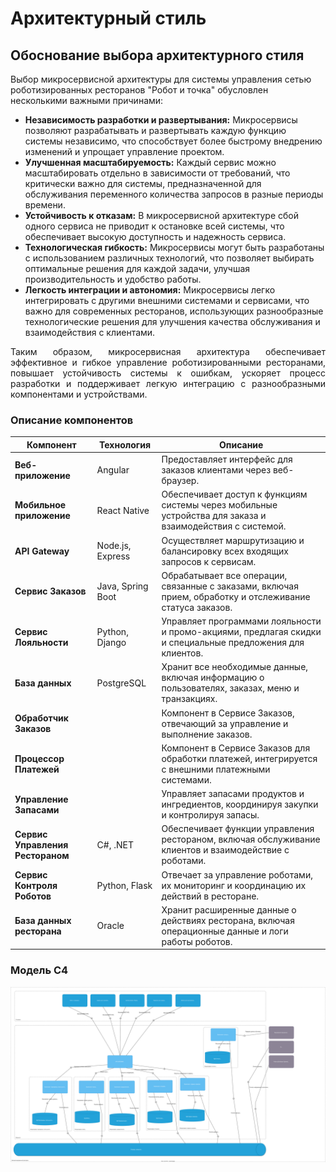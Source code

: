 # Архитектурный стиль

## Обоснование выбора архитектурного стиля

Выбор микросервисной архитектуры для системы управления сетью роботизированных ресторанов "Робот и точка" обусловлен несколькими важными причинами:

- **Независимость разработки и развертывания:** Микросервисы позволяют разрабатывать и развертывать каждую функцию системы независимо, что способствует более быстрому внедрению изменений и упрощает управление проектом.
- **Улучшенная масштабируемость:** Каждый сервис можно масштабировать отдельно в зависимости от требований, что критически важно для системы, предназначенной для обслуживания переменного количества запросов в разные периоды времени.
- **Устойчивость к отказам:** В микросервисной архитектуре сбой одного сервиса не приводит к остановке всей системы, что обеспечивает высокую доступность и надежность сервиса.
- **Технологическая гибкость:** Микросервисы могут быть разработаны с использованием различных технологий, что позволяет выбирать оптимальные решения для каждой задачи, улучшая производительность и удобство работы.
- **Легкость интеграции и автономия:** Микросервисы легко интегрировать с другими внешними системами и сервисами, что важно для современных ресторанов, использующих разнообразные технологические решения для улучшения качества обслуживания и взаимодействия с клиентами.

<div style="text-align: justify;">
Таким образом, микросервисная архитектура обеспечивает эффективное и гибкое управление роботизированными ресторанами, повышает устойчивость системы к ошибкам, ускоряет процесс разработки и поддерживает легкую интеграцию с разнообразными компонентами и устройствами.
</div>


### Описание компонентов

| Компонент              | Технология       | Описание                                                                                 |
|------------------------|------------------|------------------------------------------------------------------------------------------|
| **Веб-приложение**     | Angular          | Предоставляет интерфейс для заказов клиентами через веб-браузер.                         |
| **Мобильное приложение** | React Native    | Обеспечивает доступ к функциям системы через мобильные устройства для заказа и взаимодействия с системой. |
| **API Gateway**        | Node.js, Express | Осуществляет маршрутизацию и балансировку всех входящих запросов к сервисам.             |
| **Сервис Заказов**     | Java, Spring Boot| Обрабатывает все операции, связанные с заказами, включая прием, обработку и отслеживание статуса заказов. |
| **Сервис Лояльности**  | Python, Django   | Управляет программами лояльности и промо-акциями, предлагая скидки и специальные предложения для клиентов. |
| **База данных**        | PostgreSQL       | Хранит все необходимые данные, включая информацию о пользователях, заказах, меню и транзакциях. |
| **Обработчик Заказов** |                  | Компонент в Сервисе Заказов, отвечающий за управление и выполнение заказов.              |
| **Процессор Платежей** |                  | Компонент в Сервисе Заказов для обработки платежей, интегрируется с внешними платежными системами. |
| **Управление Запасами**|                  | Управляет запасами продуктов и ингредиентов, координируя закупки и контролируя запасы.   |
| **Сервис Управления Рестораном** | C#, .NET | Обеспечивает функции управления рестораном, включая обслуживание клиентов и взаимодействие с роботами. |
| **Сервис Контроля Роботов** | Python, Flask | Отвечает за управление роботами, их мониторинг и координацию их действий в ресторане.    |
| **База данных ресторана** | Oracle        | Хранит расширенные данные о действиях ресторана, включая операционные данные и логи работы роботов. |

### Модель С4

![C4 Diagram](diagrams/include/c4.svg)

